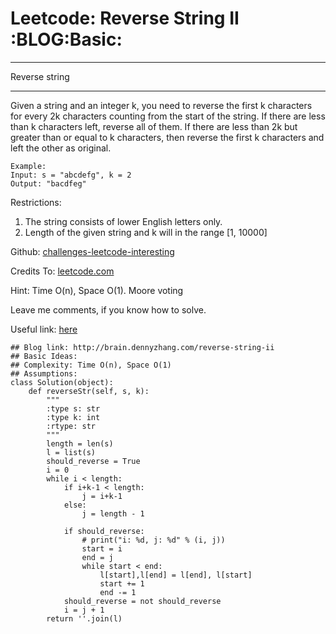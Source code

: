 # Leetcode: Reverse String II     :BLOG:Basic:


---

Reverse string  

---

Given a string and an integer k, you need to reverse the first k characters for every 2k characters counting from the start of the string. If there are less than k characters left, reverse all of them. If there are less than 2k but greater than or equal to k characters, then reverse the first k characters and left the other as original.  

    Example:
    Input: s = "abcdefg", k = 2
    Output: "bacdfeg"

Restrictions:  
1.  The string consists of lower English letters only.
2.  Length of the given string and k will in the range [1, 10000]

Github: [challenges-leetcode-interesting](https://github.com/DennyZhang/challenges-leetcode-interesting/tree/master/reverse-string-ii)  

Credits To: [leetcode.com](https://leetcode.com/problems/reverse-string-ii/description/)  

Hint: Time O(n), Space O(1). Moore voting  

Leave me comments, if you know how to solve.  

Useful link: [here](https://discuss.leetcode.com/topic/17564/boyer-moore-majority-vote-algorithm-and-my-elaboration)  

    ## Blog link: http://brain.dennyzhang.com/reverse-string-ii
    ## Basic Ideas:
    ## Complexity: Time O(n), Space O(1)
    ## Assumptions:
    class Solution(object):
        def reverseStr(self, s, k):
            """
            :type s: str
            :type k: int
            :rtype: str
            """
            length = len(s)
            l = list(s)
            should_reverse = True
            i = 0
            while i < length:
                if i+k-1 < length:
                    j = i+k-1
                else:
                    j = length - 1
    
                if should_reverse:
                    # print("i: %d, j: %d" % (i, j))
                    start = i
                    end = j
                    while start < end:
                        l[start],l[end] = l[end], l[start]
                        start += 1
                        end -= 1
                should_reverse = not should_reverse
                i = j + 1
            return ''.join(l)